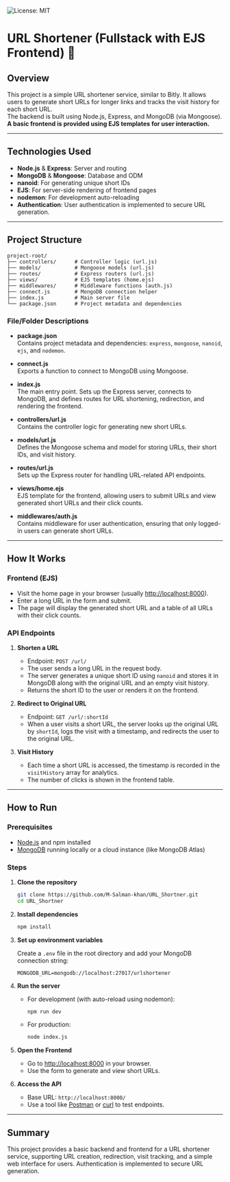![License: MIT](https://img.shields.io/badge/License-MIT-yellow.svg)

# URL Shortener (Fullstack with EJS Frontend) 🚀

## Overview

This project is a simple URL shortener service, similar to Bitly. It allows users to generate short URLs for longer links and tracks the visit history for each short URL.  
The backend is built using Node.js, Express, and MongoDB (via Mongoose).  
**A basic frontend is provided using EJS templates for user interaction.**

---

## Technologies Used

- **Node.js** & **Express**: Server and routing
- **MongoDB** & **Mongoose**: Database and ODM
- **nanoid**: For generating unique short IDs
- **EJS**: For server-side rendering of frontend pages
- **nodemon**: For development auto-reloading
- **Authentication**: User authentication is implemented to secure URL generation.

---

## Project Structure

```
project-root/
├── controllers/      # Controller logic (url.js)
├── models/           # Mongoose models (url.js)
├── routes/           # Express routers (url.js)
├── views/            # EJS templates (home.ejs)
├── middlewares/      # Middleware functions (auth.js)
├── connect.js        # MongoDB connection helper
├── index.js          # Main server file
└── package.json      # Project metadata and dependencies
```

### File/Folder Descriptions

- **package.json**  
  Contains project metadata and dependencies: `express`, `mongoose`, `nanoid`, `ejs`, and `nodemon`.

- **connect.js**  
  Exports a function to connect to MongoDB using Mongoose.

- **index.js**  
  The main entry point. Sets up the Express server, connects to MongoDB, and defines routes for URL shortening, redirection, and rendering the frontend.

- **controllers/url.js**  
  Contains the controller logic for generating new short URLs.

- **models/url.js**  
  Defines the Mongoose schema and model for storing URLs, their short IDs, and visit history.

- **routes/url.js**  
  Sets up the Express router for handling URL-related API endpoints.

- **views/home.ejs**  
  EJS template for the frontend, allowing users to submit URLs and view generated short URLs and their click counts.

- **middlewares/auth.js**  
  Contains middleware for user authentication, ensuring that only logged-in users can generate short URLs.

---

## How It Works

### Frontend (EJS)
- Visit the home page in your browser (usually [http://localhost:8000](http://localhost:8000)).
- Enter a long URL in the form and submit.
- The page will display the generated short URL and a table of all URLs with their click counts.

### API Endpoints

1. **Shorten a URL**  
   - Endpoint: `POST /url/`  
   - The user sends a long URL in the request body.
   - The server generates a unique short ID using `nanoid` and stores it in MongoDB along with the original URL and an empty visit history.
   - Returns the short ID to the user or renders it on the frontend.

2. **Redirect to Original URL**  
   - Endpoint: `GET /url/:shortId`  
   - When a user visits a short URL, the server looks up the original URL by `shortId`, logs the visit with a timestamp, and redirects the user to the original URL.

3. **Visit History**  
   - Each time a short URL is accessed, the timestamp is recorded in the `visitHistory` array for analytics.
   - The number of clicks is shown in the frontend table.

---

## How to Run

### Prerequisites

- [Node.js](https://nodejs.org/) and npm installed
- [MongoDB](https://www.mongodb.com/) running locally or a cloud instance (like MongoDB Atlas)

### Steps

1. **Clone the repository**

   ```bash
   git clone https://github.com/M-Salman-khan/URL_Shortner.git
   cd URL_Shortner
   ```

2. **Install dependencies**

   ```bash
   npm install
   ```

3. **Set up environment variables**

   Create a `.env` file in the root directory and add your MongoDB connection string:

   ```env
   MONGODB_URL=mongodb://localhost:27017/urlshortener
   ```

4. **Run the server**

   - For development (with auto-reload using nodemon):

     ```bash
     npm run dev
     ```

   - For production:

     ```bash
     node index.js
     ```

5. **Open the Frontend**

   - Go to [http://localhost:8000](http://localhost:8000) in your browser.
   - Use the form to generate and view short URLs.

6. **Access the API**

   - Base URL: `http://localhost:8000/`
   - Use a tool like [Postman](https://www.postman.com/) or [curl](https://curl.se/) to test endpoints.

---

## Summary

This project provides a basic backend and frontend for a URL shortener service, supporting URL creation, redirection, visit tracking, and a simple web interface for users. Authentication is implemented to secure URL generation.